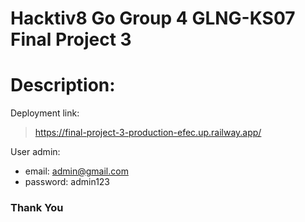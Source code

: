# Hacktiv8 Go Group 4 GLNG-KS07 Final Project 3

# Description:
Deployment link:
> https://final-project-3-production-efec.up.railway.app/

User admin:
- email: admin@gmail.com
- password: admin123

### Thank You

